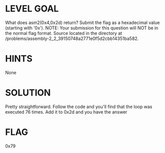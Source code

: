 # LEVEL GOAL

What does asm2(0x4,0x2d) return? Submit the flag as a hexadecimal value (starting with '0x'). NOTE: Your submission for this question will NOT be in the normal flag format. Source located in the directory at /problems/assembly-2_2_39150748a2771e0f5d2cbb14351ba582.

# HINTS

None

# SOLUTION

Pretty straightforward. Follow the code and you'll find that the loop was executed 76 times. Add it to 0x2d and you have the answer

# FLAG

0x79
